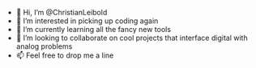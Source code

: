 - 👋 Hi, I’m @ChristianLeibold
- 👀 I’m interested in picking up coding again
- 🌱 I’m currently learning all the fancy new tools
- 💞️ I’m looking to collaborate on cool projects that interface digital with analog problems
- 📫 Feel free to drop me a line

<!---
ChristianLeibold/ChristianLeibold is a ✨ special ✨ repository because its `README.md` (this file) appears on your GitHub profile.
You can click the Preview link to take a look at your changes.
--->
